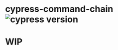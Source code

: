 # cypress-command-chain ![cypress version](https://img.shields.io/badge/cypress-9.5.0-brightgreen)

# WIP
